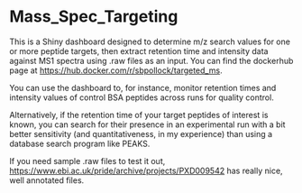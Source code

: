 # Mass_Spec_Targeting

This is a Shiny dashboard designed to determine m/z search values for one or more peptide targets, then extract retention time and intensity data against MS1 spectra using .raw files as an input. You can find the dockerhub page at https://hub.docker.com/r/sbpollock/targeted_ms.

You can use the dashboard to, for instance, monitor retention times and intensity values of control BSA peptides across runs for quality control.

Alternatively, if the retention time of your target peptides of interest is known, you can search for their presence in an experimental run with a bit better sensitivity (and quantitativeness, in my experience) than using a database search program like PEAKS.

If you need sample .raw files to test it out, https://www.ebi.ac.uk/pride/archive/projects/PXD009542 has really nice, well annotated files.